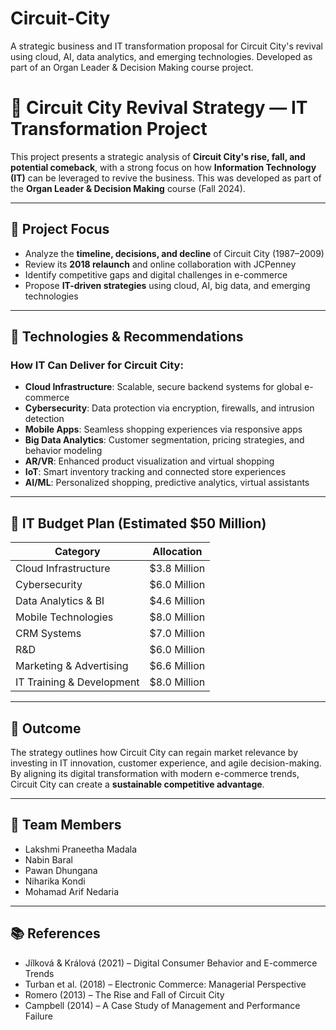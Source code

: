 # Circuit-City
A strategic business and IT transformation proposal for Circuit City's revival using cloud, AI, data analytics, and emerging technologies. Developed as part of an Organ Leader &amp; Decision Making course project.
# 🔁 Circuit City Revival Strategy — IT Transformation Project

This project presents a strategic analysis of **Circuit City's rise, fall, and potential comeback**, with a strong focus on how **Information Technology (IT)** can be leveraged to revive the business. This was developed as part of the **Organ Leader & Decision Making** course (Fall 2024).

---

## 📌 Project Focus

- Analyze the **timeline, decisions, and decline** of Circuit City (1987–2009)
- Review its **2018 relaunch** and online collaboration with JCPenney
- Identify competitive gaps and digital challenges in e-commerce
- Propose **IT-driven strategies** using cloud, AI, big data, and emerging technologies

---

## 🧠 Technologies & Recommendations

### How IT Can Deliver for Circuit City:

- **Cloud Infrastructure**: Scalable, secure backend systems for global e-commerce
- **Cybersecurity**: Data protection via encryption, firewalls, and intrusion detection
- **Mobile Apps**: Seamless shopping experiences via responsive apps
- **Big Data Analytics**: Customer segmentation, pricing strategies, and behavior modeling
- **AR/VR**: Enhanced product visualization and virtual shopping
- **IoT**: Smart inventory tracking and connected store experiences
- **AI/ML**: Personalized shopping, predictive analytics, virtual assistants

---

## 💸 IT Budget Plan (Estimated $50 Million)

| Category                    | Allocation      |
|----------------------------|-----------------|
| Cloud Infrastructure       | $3.8 Million    |
| Cybersecurity              | $6.0 Million    |
| Data Analytics & BI        | $4.6 Million    |
| Mobile Technologies        | $8.0 Million    |
| CRM Systems                | $7.0 Million    |
| R&D                        | $6.0 Million    |
| Marketing & Advertising    | $6.6 Million    |
| IT Training & Development  | $8.0 Million    |

---

## 🎯 Outcome

The strategy outlines how Circuit City can regain market relevance by investing in IT innovation, customer experience, and agile decision-making. By aligning its digital transformation with modern e-commerce trends, Circuit City can create a **sustainable competitive advantage**.

---

## 👥 Team Members

- Lakshmi Praneetha Madala  
- Nabin Baral  
- Pawan Dhungana  
- Niharika Kondi  
- Mohamad Arif Nedaria

---

## 📚 References

- Jílková & Králová (2021) – Digital Consumer Behavior and E-commerce Trends  
- Turban et al. (2018) – Electronic Commerce: Managerial Perspective  
- Romero (2013) – The Rise and Fall of Circuit City  
- Campbell (2014) – A Case Study of Management and Performance Failure

